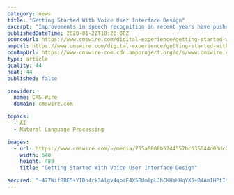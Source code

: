 ```yaml
---
category: news
title: "Getting Started With Voice User Interface Design"
excerpt: "Improvements in speech recognition in recent years have pushed voice user interfaces into the contact center. But for voice interactions to truly provide better CX than staying with touchtone options, there are a few best practices to follow."
publishedDateTime: 2020-01-22T18:20:00Z
sourceUrl: https://www.cmswire.com/digital-experience/getting-started-with-voice-user-interface-design/
ampUrl: https://www.cmswire.com/digital-experience/getting-started-with-voice-user-interface-design/amp/
cdnAmpUrl: https://www-cmswire-com.cdn.ampproject.org/c/s/www.cmswire.com/digital-experience/getting-started-with-voice-user-interface-design/amp/
type: article
quality: 44
heat: 44
published: false

provider:
  name: CMS Wire
  domain: cmswire.com

topics:
  - AI
  - Natural Language Processing

images:
  - url: https://www.cmswire.com/~/media/735a5008b5244557bc635544d03dc29d.jpg?mw=1024&hash=33AF545D81B011CAB96124FB1B59A77BCEC375CD
    width: 640
    height: 480
    title: "Getting Started With Voice User Interface Design"

secured: "+477Wif8BE5+YIDh4rk3Algv4qbsF4X5BUmlpLJhCKHaHHqYX5+B4Am1HPtIY0+KUzLEkxNo2XkNbfsBV8JND6Gc9w2YcT+txlFrh/ODaXAaKm8DpxCVkwG0yCk5eQeJu/SeUeYFKMw94+hwehKtTCtpAxnJUaieTVCmxnaFy1lyJVlEB3cKCSPQMoxJYP4v88zutMH2U7Rl6+muYWm1b2KcXNuibm2tQ3vvv22/wMB/8KlBknNMwNNqmiscHoq0ZtKqQgihHXhfrHx9HRugeEz01vyI1Vrao9vS8fIHM/LKRkC6GwLIp+iuZRejBnxDdBeW00CK7HR2P8IXXPChIMq9Pq/1gbEd9xB99HVipz8F4eNOg/XUYVWUDPcDRqdIeb7nQWguwvPbwyZF4ECGfsB2VornHSFhIMvTouMS4c+YQFZrALSUjHj4FB0DKdkyn/SmodCXSnDAunNAs5qAUQ==;4C6ZpJNvOyi8iUVgCulfcQ=="
---
```


